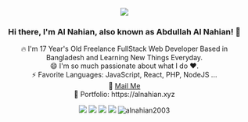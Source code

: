 <p align="center">
<img src="https://static.dribbble.com/users/730703/screenshots/6581243/avento.gif">
</p>
<h3 align="center">Hi there, I'm Al Nahian, also known as Abdullah Al Nahian! 👋 </h3>
<p align="center">
🔥 I'm 17 Year's Old Freelance FullStack Web Developer Based in Bangladesh and Learning New Things Everyday. <br>
😄 I'm so much passionate about what I do ♥. <br>
⚡ Favorite Languages: JavaScript, React, PHP, NodeJS ... <br>
📧 <a href="mailto: a.alnahian2003@gmail.com"> Mail Me </a> <br>
🎨 Portfolio: https://alnahian.xyz <br>
</p>

<p align="center">
<img src="https://img.shields.io/badge/-alnahian2003-1877F2?style=flat-square&labelColor=1877F2&logo=facebook&logoColor=white&link=https://facebook.com/alnahian2003">
<img src="https://img.shields.io/badge/-@alnahian2003-1ca0f1?style=flat-square&labelColor=1ca0f1&logo=twitter&logoColor=white&link=https://twitter.com/alnahian2003">
<img src="https://img.shields.io/badge/-alnahian2003-1877F2?style=flat-square&labelColor=053eff&logo=behance&logoColor=white&link=https://behance.net/alnahian2003">
<img src="https://img.shields.io/badge/-Email-c14438?style=flat-square&logo=Gmail&logoColor=white&link=mailto:a.alnahian2003@gmail.com">
<img src="https://komarev.com/ghpvc/?username=alnahian2003&label=Views&color=brightgreen&style=flat-square" alt="alnahian2003" />
</p>
